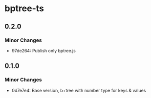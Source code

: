 # bptree-ts

## 0.2.0

### Minor Changes

- 97de264: Publish only bptree.js

## 0.1.0

### Minor Changes

- 0d7e7e4: Base version, b+tree with number type for keys & values

